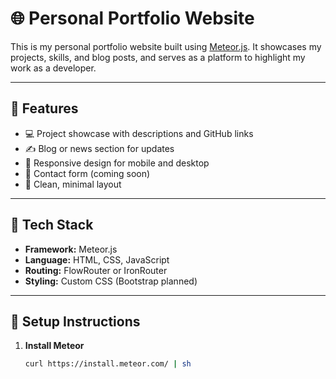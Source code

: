 # 🌐 Personal Portfolio Website

This is my personal portfolio website built using [Meteor.js](https://www.meteor.com/). It showcases my projects, skills, and blog posts, and serves as a platform to highlight my work as a developer.

---

## 🚀 Features

- 💻 Project showcase with descriptions and GitHub links
- ✍️ Blog or news section for updates
- 📱 Responsive design for mobile and desktop
- 📨 Contact form (coming soon)
- 🌙 Clean, minimal layout

---

## 📁 Tech Stack

- **Framework:** Meteor.js
- **Language:** HTML, CSS, JavaScript
- **Routing:** FlowRouter or IronRouter
- **Styling:** Custom CSS (Bootstrap planned)

---

## 🔧 Setup Instructions

1. **Install Meteor**
   ```bash
   curl https://install.meteor.com/ | sh
